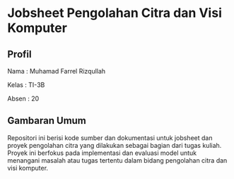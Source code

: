 # Jobsheet Pengolahan Citra dan Visi Komputer

## Profil
Nama : Muhamad Farrel Rizqullah

Kelas : TI-3B

Absen : 20

## Gambaran Umum

Repositori ini berisi kode sumber dan dokumentasi untuk jobsheet dan proyek pengolahan citra yang dilakukan sebagai bagian dari tugas kuliah. Proyek ini berfokus pada implementasi dan evaluasi model untuk menangani masalah atau tugas tertentu dalam bidang pengolahan citra dan visi komputer.
